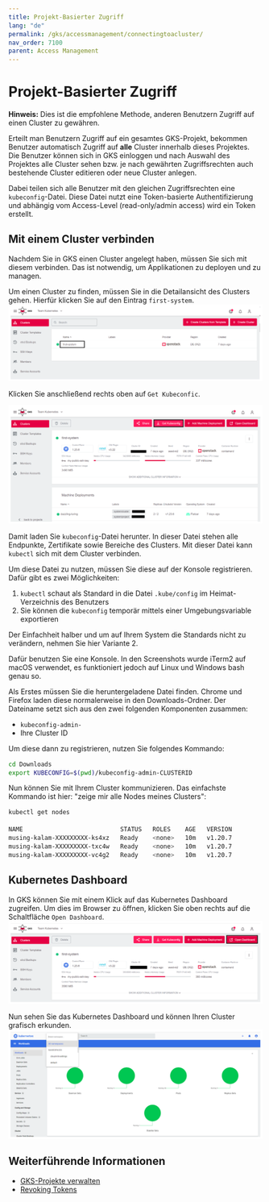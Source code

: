 ```yaml
---
title: Projekt-Basierter Zugriff
lang: "de"
permalink: /gks/accessmanagement/connectingtoacluster/
nav_order: 7100
parent: Access Management
---
```

<!-- LTeX:  language=de-DE -->
# Projekt-Basierter Zugriff

**Hinweis:** Dies ist die empfohlene Methode, anderen Benutzern Zugriff auf einen Cluster zu gewähren.

Erteilt man Benutzern Zugriff auf ein gesamtes GKS-Projekt, bekommen Benutzer automatisch Zugriff auf **alle** Cluster innerhalb dieses Projektes. Die Benutzer können sich in GKS einloggen und nach Auswahl des Projektes alle Cluster sehen bzw. je nach gewährten Zugriffsrechten auch bestehende Cluster editieren oder neue Cluster anlegen.

Dabei teilen sich alle Benutzer mit den gleichen Zugriffsrechten eine `kubeconfig`-Datei. Diese Datei nutzt eine Token-basierte Authentifizierung und abhängig vom Access-Level (read-only/admin access) wird ein Token erstellt.

## Mit einem Cluster verbinden

Nachdem Sie in GKS einen Cluster angelegt haben, müssen Sie sich mit diesem verbinden. Das ist notwendig, um
Applikationen zu deployen und zu managen.

Um einen Cluster zu finden, müssen Sie in die Detailansicht
des Clusters gehen.
Hierfür klicken Sie auf den Eintrag `first-system`.
![Step 1](../images/ConnClus01.png)

Klicken Sie anschließend rechts oben auf `Get Kubeconfic`.

![Step 2](../images/ConnClus02.png)

Damit laden Sie `kubeconfig`-Datei herunter. In dieser Datei stehen alle Endpunkte,
Zertifikate sowie Bereiche des Clusters. Mit dieser Datei kann
`kubectl` sich mit dem Cluster verbinden.

Um diese Datei zu nutzen, müssen Sie diese auf der Konsole
registrieren. Dafür gibt es zwei Möglichkeiten:

1. `kubectl` schaut als Standard in die Datei `.kube/config`
    im Heimat-Verzeichnis des Benutzers
1. Sie können die `kubeconfig` temporär mittels einer Umgebungsvariable
    exportieren

Der Einfachheit halber und um auf Ihrem System die Standards
nicht zu verändern, nehmen Sie hier Variante 2.

Dafür benutzen Sie eine Konsole. In den Screenshots wurde
iTerm2 auf macOS verwendet, es funktioniert jedoch auf Linux und Windows
bash genau so.

Als Erstes müssen Sie die heruntergeladene Datei finden.
Chrome und Firefox laden diese normalerweise in den Downloads-Ordner. Der Dateiname setzt sich aus den zwei folgenden Komponenten zusammen:

* `kubeconfig-admin-`
* Ihre Cluster ID

Um diese dann zu registrieren, nutzen Sie folgendes Kommando:

```bash
cd Downloads
export KUBECONFIG=$(pwd)/kubeconfig-admin-CLUSTERID
```

Nun können Sie mit Ihrem Cluster kommunizieren. Das einfachste Kommando ist
hier: "zeige mir alle Nodes meines Clusters":

```bash
kubectl get nodes

NAME                           STATUS   ROLES    AGE   VERSION
musing-kalam-XXXXXXXXX-ks4xz   Ready    <none>   10m   v1.20.7
musing-kalam-XXXXXXXXX-txc4w   Ready    <none>   10m   v1.20.7
musing-kalam-XXXXXXXXX-vc4g2   Ready    <none>   10m   v1.20.7
```

## Kubernetes Dashboard

In GKS können Sie mit einem Klick auf das Kubernetes Dashboard zugreifen.
Um dies im Browser zu öffnen, klicken Sie oben rechts auf die Schaltfläche `Open Dashboard`.
![Step 4](../images/ConnClus03.png)

Nun sehen Sie das Kubernetes Dashboard und können
Ihren Cluster grafisch erkunden.
![Step 5](../images/ConnClus04.png)

## Weiterführende Informationen

* [GKS-Projekte verwalten](/gks/managingprojects/creatingaproject/)
* [Revoking Tokens](/gks/accessmanagement/connectingtoacluster/)
